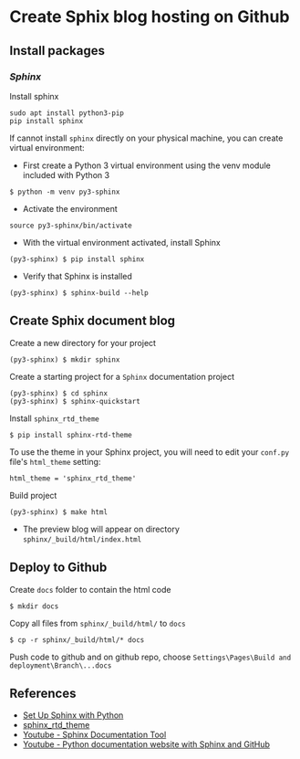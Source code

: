 # Create Sphix blog hosting on Github
## Install packages

### *Sphinx*
Install sphinx
```
sudo apt install python3-pip
pip install sphinx
```
If cannot install `sphinx` directly on your physical machine, you can create virtual environment:
- First create a Python 3 virtual environment using the venv module included with Python 3
```
$ python -m venv py3-sphinx
```
- Activate the environment
```
source py3-sphinx/bin/activate
```
- With the virtual environment activated, install Sphinx
```
(py3-sphinx) $ pip install sphinx
```
- Verify that Sphinx is installed
```
(py3-sphinx) $ sphinx-build --help
```

## Create Sphix document blog
Create a new directory for your project
```
(py3-sphinx) $ mkdir sphinx
```
Create a starting project for a `Sphinx` documentation project
```
(py3-sphinx) $ cd sphinx
(py3-sphinx) $ sphinx-quickstart
```
Install `sphinx_rtd_theme`
```
$ pip install sphinx-rtd-theme
```
To use the theme in your Sphinx project, you will need to edit your `conf.py` file's `html_theme` setting:
```
html_theme = 'sphinx_rtd_theme'
```
Build project
```
(py3-sphinx) $ make html
```
- The preview blog will appear on directory `sphinx/_build/html/index.html` 

## Deploy to Github
Create `docs` folder to contain the html code
```
$ mkdir docs
```
Copy all files from `sphinx/_build/html/` to `docs`
```
$ cp -r sphinx/_build/html/* docs
```
Push code to github and on github repo, choose `Settings\Pages\Build and deployment\Branch\...docs`
## References
- [Set Up Sphinx with Python](https://www.docslikecode.com/learn/01-sphinx-python-rtd/)
- [sphinx_rtd_theme](https://github.com/readthedocs/sphinx_rtd_theme)
- [Youtube - Sphinx Documentation Tool](https://www.youtube.com/watch?v=5s3JvVqwESA)
- [Youtube - Python documentation website with Sphinx and GitHub](https://www.youtube.com/playlist?list=PLzHdTn7Pdxs4QhD7gJMbJQ59g4pLpmNWJ)